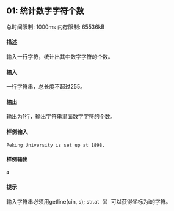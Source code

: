 ﻿## 01: 统计数字字符个数
总时间限制: 1000ms     内存限制: 65536kB

#### 描述

输入一行字符，统计出其中数字字符的个数。

#### 输入

一行字符串，总长度不超过255。

#### 输出

输出为1行，输出字符串里面数字字符的个数。

#### 样例输入
	
	Peking University is set up at 1898.

#### 样例输出

	4

#### 提示

输入字符串必须用getline(cin, s);
str.at（i）可以获得坐标为i的字符。


